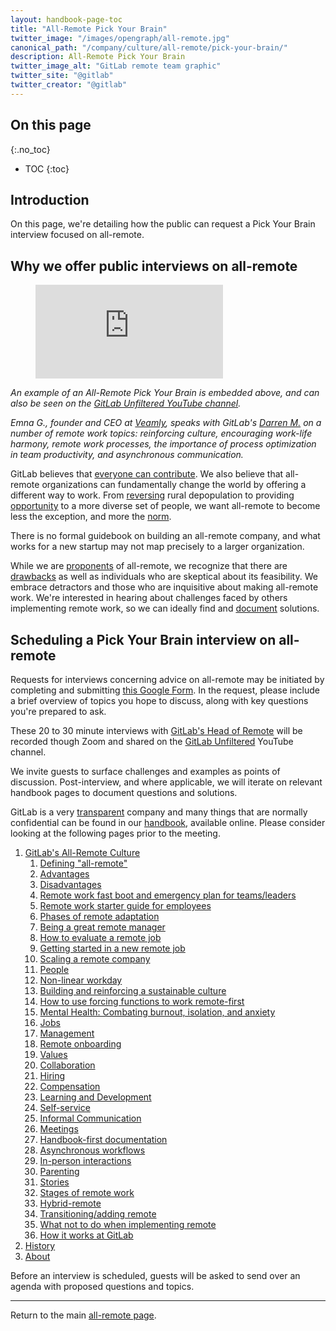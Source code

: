 ```yaml
---
layout: handbook-page-toc
title: "All-Remote Pick Your Brain"
twitter_image: "/images/opengraph/all-remote.jpg"
canonical_path: "/company/culture/all-remote/pick-your-brain/"
description: All-Remote Pick Your Brain
twitter_image_alt: "GitLab remote team graphic"
twitter_site: "@gitlab"
twitter_creator: "@gitlab"
---
```


## On this page
{:.no_toc}

- TOC
{:toc}

## Introduction

On this page, we're detailing how the public can request a Pick Your Brain interview focused on all-remote. 

## Why we offer public interviews on all-remote

<!-- blank line -->
<figure class="video_container">
  <iframe src="https://www.youtube.com/embed/cy6WGuzArgY" frameborder="0" allowfullscreen="true"> </iframe>
</figure>
<!-- blank line -->

*An example of an All-Remote Pick Your Brain is embedded above, and can also be seen on the [GitLab Unfiltered YouTube channel](https://www.youtube.com/channel/UCMtZ0sc1HHNtGGWZFDRTh5A).*

*Emna G., founder and CEO at [Veamly](https://veamly.com/), speaks with GitLab's [Darren M.](https://twitter.com/darrenmurph) on a number of remote work topics: reinforcing culture, encouraging work-life harmony, remote work processes, the importance of process optimization in team productivity, and asynchronous communication.*

GitLab believes that [everyone can contribute](/company/mission/#mission). We also believe that all-remote organizations can fundamentally change the world by offering a different way to work. From [reversing](/company/culture/all-remote/benefits/) rural depopulation to providing [opportunity](/company/culture/all-remote/people/) to a more diverse set of people, we want all-remote to become less the exception, and more the [norm](/company/culture/all-remote/jobs/). 

There is no formal guidebook on building an all-remote company, and what works for a new startup may not map precisely to a larger organization. 

While we are [proponents](/company/culture/all-remote/benefits/) of all-remote, we recognize that there are [drawbacks](/company/culture/all-remote/drawbacks/) as well as individuals who are skeptical about its feasibility. We embrace detractors and those who are inquisitive about making all-remote work. We're interested in hearing about challenges faced by others implementing remote work, so we can ideally find and [document](/company/culture/all-remote/handbook-first-documentation/) solutions.

## Scheduling a Pick Your Brain interview on all-remote

Requests for interviews concerning advice on all-remote may be initiated by completing and submitting [this Google Form](https://docs.google.com/forms/d/1TNdIIDYRJJGzTlbEN2kI_ok6XV9ieHqk2CtnGla4clw/edit). In the request, please include a brief overview of topics you hope to discuss, along with key questions you're prepared to ask.

These 20 to 30 minute interviews with [GitLab's Head of Remote](https://gitlab.com/dmurph) will be recorded though Zoom and shared on the [GitLab Unfiltered](https://www.youtube.com/channel/UCMtZ0sc1HHNtGGWZFDRTh5A) YouTube channel. 

We invite guests to surface challenges and examples as points of discussion. Post-interview, and where applicable, we will iterate on relevant handbook pages to document questions and solutions.

GitLab is a very [transparent](/handbook/values/#transparency) company and many things that are normally confidential can be found in our [handbook](/handbook/), available online. Please consider looking at the following pages prior to the meeting. 

1. [GitLab's All-Remote Culture](/company/culture/all-remote/)
	1. [Defining "all-remote"](/company/culture/all-remote/terminology/)
	1. [Advantages](/company/culture/all-remote/benefits/)
	1. [Disadvantages](/company/culture/all-remote/drawbacks/)
	1. [Remote work fast boot and emergency plan for teams/leaders](/company/culture/all-remote/remote-work-emergency-plan/)
	1. [Remote work starter guide for employees](/company/culture/all-remote/remote-work-starter-guide/)
	1. [Phases of remote adaptation](/company/culture/all-remote/phases-of-remote-adaptation/)
	1. [Being a great remote manager](/company/culture/all-remote/being-a-great-remote-manager/)
	1. [How to evaluate a remote job](/company/culture/all-remote/evaluate/)
	1. [Getting started in a new remote job](/company/culture/all-remote/getting-started/)
	1. [Scaling a remote company](/company/culture/all-remote/scaling/)
	1. [People](/company/culture/all-remote/people/)
	1. [Non-linear workday](/company/culture/all-remote/non-linear-workday/)
	1. [Building and reinforcing a sustainable culture](/company/culture/all-remote/building-culture/)
	1. [How to use forcing functions to work remote-first](/company/culture/all-remote/how-to-work-remote-first/)
	1. [Mental Health: Combating burnout, isolation, and anxiety](/company/culture/all-remote/mental-health/)
	1. [Jobs](/company/culture/all-remote/jobs/)
	1. [Management](/company/culture/all-remote/management/)
	1. [Remote onboarding](/company/culture/all-remote/onboarding/)
	1. [Values](/company/culture/all-remote/values/)
	1. [Collaboration](/company/culture/all-remote/collaboration-and-whiteboarding/)
	1. [Hiring](/company/culture/all-remote/hiring/)
	1. [Compensation](/company/culture/all-remote/compensation/)
	1. [Learning and Development](/company/culture/all-remote/learning-and-development/)
	1. [Self-service](/company/culture/all-remote/self-service/)
	1. [Informal Communication](/company/culture/all-remote/informal-communication/)
	1. [Meetings](/company/culture/all-remote/meetings/)
	1. [Handbook-first documentation](/company/culture/all-remote/handbook-first-documentation/)
	1. [Asynchronous workflows](/company/culture/all-remote/asynchronous/)
	1. [In-person interactions](/company/culture/all-remote/in-person/)
	1. [Parenting](/company/culture/all-remote/parenting/)
	1. [Stories](/company/culture/all-remote/stories/)
	1. [Stages of remote work](/company/culture/all-remote/stages/)
	1. [Hybrid-remote](/company/culture/all-remote/hybrid-remote/)
	1. [Transitioning/adding remote](/company/culture/all-remote/transition/)
	1. [What not to do when implementing remote](/company/culture/all-remote/what-not-to-do/)
	1. [How it works at GitLab](/company/culture/all-remote/tips/)
1. [History](/company/history/)
1. [About](/company/)

Before an interview is scheduled, guests will be asked to send over an agenda with proposed questions and topics. 

----
Return to the main [all-remote page](/company/culture/all-remote/).
